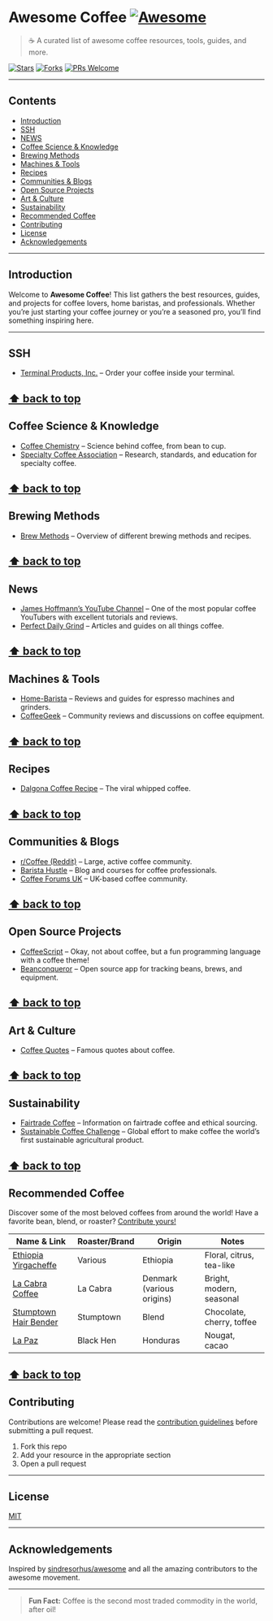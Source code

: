 # Awesome Coffee [![Awesome](https://awesome.re/badge.svg)](https://awesome.re)

> ☕️ A curated list of awesome coffee resources, tools, guides, and more.

[![Stars](https://img.shields.io/github/stars/beargruug/awesome-coffee?style=social)](https://github.com/beargruug/awesome-coffee/stargazers)
[![Forks](https://img.shields.io/github/forks/beargruug/awesome-coffee?style=social)](https://github.com/beargruug/awesome-coffee/network/members)
[![PRs Welcome](https://img.shields.io/badge/PRs-welcome-brightgreen.svg?style=flat-square)](CONTRIBUTING.md)

---

## Contents

- [Introduction](#introduction)
- [SSH](#ssh)
- [NEWS](#news)
- [Coffee Science & Knowledge](#coffee-science--knowledge)
- [Brewing Methods](#brewing-methods)
- [Machines & Tools](#machines--tools)
- [Recipes](#recipes)
- [Communities & Blogs](#communities--blogs)
- [Open Source Projects](#open-source-projects)
- [Art & Culture](#art--culture)
- [Sustainability](#sustainability)
- [Recommended Coffee](#recommended-coffee)
- [Contributing](#contributing)
- [License](#license)
- [Acknowledgements](#acknowledgements)

---

## Introduction

Welcome to **Awesome Coffee**!
This list gathers the best resources, guides, and projects for coffee lovers, home baristas, and professionals. Whether you’re just starting your coffee journey or you’re a seasoned pro, you’ll find something inspiring here.

---

## SSH

- [Terminal Products, Inc.](https://www.terminal.shop/) – Order your coffee inside your terminal.

**[⬆ back to top](#contents)**
---

## Coffee Science & Knowledge

- [Coffee Chemistry](https://www.coffeechemistry.com/) – Science behind coffee, from bean to cup.
- [Specialty Coffee Association](https://sca.coffee/) – Research, standards, and education for specialty coffee.

**[⬆ back to top](#contents)**
---

## Brewing Methods

- [Brew Methods](https://brewmethods.com/) – Overview of different brewing methods and recipes.

**[⬆ back to top](#contents)**
---

## News

- [James Hoffmann’s YouTube Channel](https://www.youtube.com/@jameshoffmann) – One of the most popular coffee YouTubers with excellent tutorials and reviews.
- [Perfect Daily Grind](https://perfectdailygrind.com/) – Articles and guides on all things coffee.

**[⬆ back to top](#contents)**
---

## Machines & Tools

- [Home-Barista](https://www.home-barista.com/) – Reviews and guides for espresso machines and grinders.
- [CoffeeGeek](https://www.coffeegeek.com/) – Community reviews and discussions on coffee equipment.

**[⬆ back to top](#contents)**
---

## Recipes

- [Dalgona Coffee Recipe](https://www.bbcgoodfood.com/recipes/dalgona-coffee) – The viral whipped coffee.

**[⬆ back to top](#contents)**
---

## Communities & Blogs

- [r/Coffee (Reddit)](https://www.reddit.com/r/Coffee/) – Large, active coffee community.
- [Barista Hustle](https://www.baristahustle.com/blog/) – Blog and courses for coffee professionals.
- [Coffee Forums UK](https://coffeeforums.co.uk/) – UK-based coffee community.

**[⬆ back to top](#contents)**
---

## Open Source Projects

- [CoffeeScript](https://coffeescript.org/) – Okay, not about coffee, but a fun programming language with a coffee theme!
- [Beanconqueror](https://beanconqueror.com/) – Open source app for tracking beans, brews, and equipment.

**[⬆ back to top](#contents)**
---

## Art & Culture

- [Coffee Quotes](https://www.goodreads.com/quotes/tag/coffee) – Famous quotes about coffee.

**[⬆ back to top](#contents)**
---

## Sustainability

- [Fairtrade Coffee](https://www.fairtrade.net/issue/coffee) – Information on fairtrade coffee and ethical sourcing.
- [Sustainable Coffee Challenge](https://www.sustaincoffee.org/) – Global effort to make coffee the world’s first sustainable agricultural product.

**[⬆ back to top](#contents)**
---

## Recommended Coffee

Discover some of the most beloved coffees from around the world!
Have a favorite bean, blend, or roaster? [Contribute yours!](CONTRIBUTING.md)

| Name & Link | Roaster/Brand | Origin | Notes |
|-------------|---------------|--------|-------|
| [Ethiopia Yirgacheffe](https://www.coffeereview.com/review/ethiopia-yirgacheffe/) | Various | Ethiopia | Floral, citrus, tea-like |
| [La Cabra Coffee](https://www.lacabra.dk/) | La Cabra | Denmark (various origins) | Bright, modern, seasonal |
| [Stumptown Hair Bender](https://www.stumptowncoffee.com/products/hair-bender) | Stumptown | Blend | Chocolate, cherry, toffee |
| [La Paz](https://www.blackhen.de/products/bio-espresso-la-paz) | Black Hen | Honduras | Nougat, cacao |

**[⬆ back to top](#contents)**
---

## Contributing

Contributions are welcome!
Please read the [contribution guidelines](CONTRIBUTING.md) before submitting a pull request.

1. Fork this repo
2. Add your resource in the appropriate section
3. Open a pull request

---

## License

[MIT](LICENSE)

---

## Acknowledgements

Inspired by [sindresorhus/awesome](https://github.com/sindresorhus/awesome) and all the amazing contributors to the awesome movement.

---

> **Fun Fact:**
> Coffee is the second most traded commodity in the world, after oil!
